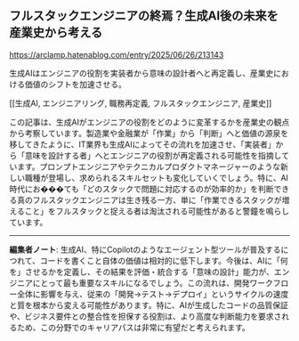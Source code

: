 ## フルスタックエンジニアの終焉？生成AI後の未来を産業史から考える

https://arclamp.hatenablog.com/entry/2025/06/26/213143

生成AIはエンジニアの役割を実装者から意味の設計者へと再定義し、産業史における価値のシフトを加速させる。

[[生成AI, エンジニアリング, 職務再定義, フルスタックエンジニア, 産業史]]

この記事は、生成AIがエンジニアの役割をどのように変革するかを産業史の観点から考察しています。製造業や金融業が「作業」から「判断」へと価値の源泉を移してきたように、IT業界も生成AIによってその流れを加速させ、「実装者」から「意味を設計する者」へとエンジニアの役割が再定義される可能性を指摘しています。プロンプトエンジニアやテクニカルプロダクトマネージャーのような新しい職種が登場し、求められるスキルセットも変化していくでしょう。特に、AI時代にお���ても「どのスタックで問題に対応するのが効率的か」を判断できる真のフルスタックエンジニアは生き残る一方、単に「作業できるスタックが増えること」をフルスタックと捉える者は淘汰される可能性があると警鐘を鳴らしています。

---

**編集者ノート**: 生成AI、特にCopilotのようなエージェント型ツールが普及するにつれて、コードを書くこと自体の価値は相対的に低下します。今後は、AIに「何を」させるかを定義し、その結果を評価・統合する「意味の設計」能力が、エンジニアにとって最も重要なスキルになるでしょう。この流れは、開発ワークフロー全体に影響を与え、従来の「開発→テスト→デプロイ」というサイクルの速度と質を根本から変える可能性があります。特に、AIが生成したコードの品質保証や、ビジネス要件との整合性を担保する役割は、より高度な判断能力を要求されるため、この分野でのキャリアパスは非常に有望だと考えられます。